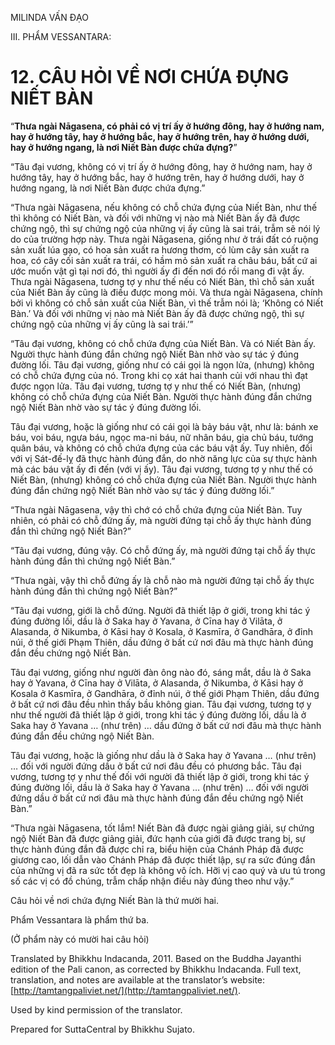  

MILINDA VẤN ĐẠO

III. PHẨM VESSANTARA:

# 12\. CÂU HỎI VỀ NƠI CHỨA ĐỰNG NIẾT BÀN

“**Thưa ngài Nāgasena, có phải có vị trí ấy ở hướng đông, hay ở hướng nam, hay ở hướng tây, hay ở hướng bắc, hay ở hướng trên, hay ở hướng dưới, hay ở hướng ngang, là nơi Niết Bàn được chứa đựng?**”

“Tâu đại vương, không có vị trí ấy ở hướng đông, hay ở hướng nam, hay ở hướng tây, hay ở hướng bắc, hay ở hướng trên, hay ở hướng dưới, hay ở hướng ngang, là nơi Niết Bàn được chứa đựng.”

“Thưa ngài Nāgasena, nếu không có chỗ chứa đựng của Niết Bàn, như thế thì không có Niết Bàn, và đối với những vị nào mà Niết Bàn ấy đã được chứng ngộ, thì sự chứng ngộ của những vị ấy cũng là sai trái, trẫm sẽ nói lý do của trường hợp này. Thưa ngài Nāgasena, giống như ở trái đất có ruộng sản xuất lúa gạo, có hoa sản xuất ra hương thơm, có lùm cây sản xuất ra hoa, có cây cối sản xuất ra trái, có hầm mỏ sản xuất ra châu báu, bất cứ ai ước muốn vật gì tại nơi đó, thì người ấy đi đến nơi đó rồi mang đi vật ấy. Thưa ngài Nāgasena, tương tợ y như thế nếu có Niết Bàn, thì chỗ sản xuất của Niết Bàn ấy cũng là điều được mong mỏi. Và thưa ngài Nāgasena, chính bởi vì không có chỗ sản xuất của Niết Bàn, vì thế trẫm nói là; ‘Không có Niết Bàn.’ Và đối với những vị nào mà Niết Bàn ấy đã được chứng ngộ, thì sự chứng ngộ của những vị ấy cũng là sai trái.’”

“Tâu đại vương, không có chỗ chứa đựng của Niết Bàn. Và có Niết Bàn ấy. Người thực hành đúng đắn chứng ngộ Niết Bàn nhờ vào sự tác ý đúng đường lối. Tâu đại vương, giống như có cái gọi là ngọn lửa, (nhưng) không có chỗ chứa đựng của nó. Trong khi cọ xát hai thanh củi với nhau thì đạt được ngọn lửa. Tâu đại vương, tương tợ y như thế có Niết Bàn, (nhưng) không có chỗ chứa đựng của Niết Bàn. Người thực hành đúng đắn chứng ngộ Niết Bàn nhờ vào sự tác ý đúng đường lối.

Tâu đại vương, hoặc là giống như có cái gọi là bảy báu vật, như là: bánh xe báu, voi báu, ngựa báu, ngọc ma-ni báu, nữ nhân báu, gia chủ báu, tướng quân báu, và không có chỗ chứa đựng của các báu vật ấy. Tuy nhiên, đối với vị Sát-đế-lỵ đã thực hành đúng đắn, do nhờ năng lực của sự thực hành mà các báu vật ấy đi đến (với vị ấy). Tâu đại vương, tương tợ y như thế có Niết Bàn, (nhưng) không có chỗ chứa đựng của Niết Bàn. Người thực hành đúng đắn chứng ngộ Niết Bàn nhờ vào sự tác ý đúng đường lối.”

“Thưa ngài Nāgasena, vậy thì chớ có chỗ chứa đựng của Niết Bàn. Tuy nhiên, có phải có chỗ đứng ấy, mà người đứng tại chỗ ấy thực hành đúng đắn thì chứng ngộ Niết Bàn?”

“Tâu đại vương, đúng vậy. Có chỗ đứng ấy, mà người đứng tại chỗ ấy thực hành đúng đắn thì chứng ngộ Niết Bàn.”

“Thưa ngài, vậy thì chỗ đứng ấy là chỗ nào mà người đứng tại chỗ ấy thực hành đúng đắn thì chứng ngộ Niết Bàn?”

“Tâu đại vương, giới là chỗ đứng. Người đã thiết lập ở giới, trong khi tác ý đúng đường lối, dầu là ở Saka hay ở Yavana, ở Cīna hay ở Vilāta, ở Alasanda, ở Nikumba, ở Kāsi hay ở Kosala, ở Kasmīra, ở Gandhāra, ở đỉnh núi, ở thế giới Phạm Thiên, dầu đứng ở bất cứ nơi đâu mà thực hành đúng đắn đều chứng ngộ Niết Bàn.

Tâu đại vương, giống như người đàn ông nào đó, sáng mắt, dầu là ở Saka hay ở Yavana, ở Cīna hay ở Vilāta, ở Alasanda, ở Nikumba, ở Kāsi hay ở Kosala ở Kasmīra, ở Gandhāra, ở đỉnh núi, ở thế giới Phạm Thiên, dầu đứng ở bất cứ nơi đâu đều nhìn thấy bầu không gian. Tâu đại vương, tương tợ y như thế người đã thiết lập ở giới, trong khi tác ý đúng đường lối, dầu là ở Saka hay ở Yavana … (như trên) … dầu đứng ở bất cứ nơi đâu mà thực hành đúng đắn đều chứng ngộ Niết Bàn.

Tâu đại vương, hoặc là giống như dầu là ở Saka hay ở Yavana … (như trên) … đối với người đứng dầu ở bất cứ nơi đâu đều có phương bắc. Tâu đại vương, tương tợ y như thế đối với người đã thiết lập ở giới, trong khi tác ý đúng đường lối, dầu là ở Saka hay ở Yavana … (như trên) … đối với người đứng dầu ở bất cứ nơi đâu mà thực hành đúng đắn đều chứng ngộ Niết Bàn.”

“Thưa ngài Nāgasena, tốt lắm! Niết Bàn đã được ngài giảng giải, sự chứng ngộ Niết Bàn đã được giảng giải, đức hạnh của giới đã được trang bị, sự thực hành đúng đắn đã được chỉ ra, biểu hiện của Chánh Pháp đã được giương cao, lối dẫn vào Chánh Pháp đã được thiết lập, sự ra sức đúng đắn của những vị đã ra sức tốt đẹp là không vô ích. Hỡi vị cao quý và ưu tú trong số các vị có đồ chúng, trẫm chấp nhận điều này đúng theo như vậy.”

Câu hỏi về nơi chứa đựng Niết Bàn là thứ mười hai.

Phẩm Vessantara là phẩm thứ ba.

(Ở phẩm này có mười hai câu hỏi)

Translated by Bhikkhu Indacanda, 2011. Based on the Buddha Jayanthi edition of the Pali canon, as corrected by Bhikkhu Indacanda. Full text, translation, and notes are available at the translator’s website: [http://tamtangpaliviet.net/](http://tamtangpaliviet.net/).

Used by kind permission of the translator.

Prepared for SuttaCentral by Bhikkhu Sujato.